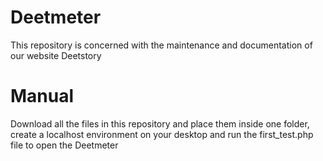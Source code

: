 # Deetmeter
This repository is concerned with the maintenance and documentation of our website Deetstory
# Manual
Download all the files in this repository and place them inside one folder, create a localhost environment on your desktop and run the first_test.php file to open the Deetmeter
